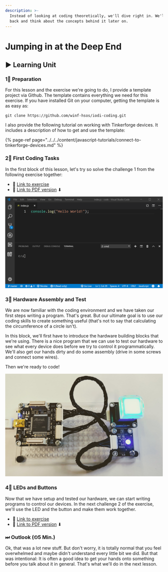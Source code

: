 ```yaml
---
description: >-
  Instead of looking at coding theoretically, we'll dive right in. We'll step
  back and think about the concepts behind it later on.
---
```


# Jumping in at the Deep End

## ▶ Learning Unit

### 1⃣ Preparation

For this lesson and the exercise we're going to do, I provide a template project via Github. The template contains everything we need for this exercise. If you have installed Git on your computer, getting the template is as easy as:

```text
git clone https://github.com/winf-hsos/iodi-coding.git
```

I also provide the following tutorial on working with Tinkerforge devices. It includes a description of how to get and use the template:

{% page-ref page="../../../content/javascript-tutorials/connect-to-tinkerforge-devices.md" %}

### 2⃣ First Coding Tasks

In the first block of this lesson, let's try so solve the challenge 1 from the following exercise together:

* 🔗 [Link to exercise](https://docs.google.com/document/d/17BBJRldzIrdq5jnDmUSDkimjx9JojQvF-uQrGkkoLv8/preview)
* 🔗 [Link to PDF version](https://docs.google.com/document/d/17BBJRldzIrdq5jnDmUSDkimjx9JojQvF-uQrGkkoLv8/export?format=pdf) ⬇ 

![&quot;Hello World&quot; in Node.js](../../../.gitbook/assets/image%20%289%29.png)

### 3⃣ Hardware Assembly and Test

We are now familiar with the coding environment and we have taken our first steps writing a program. That's great. But our ultimate goal is to use our coding skills to create something useful \(that's not to say that calculating the circumference of a circle isn't\).

In this block, we'll first have to introduce the hardware building blocks that we're using. There is a nice program that we can use to test our hardware to see what every device does before we try to control it programmatically. We'll also get our hands dirty and do some assembly \(drive in some screws and connect some wires\). 

Then we're ready to code!

![Our hardware setup wit an LED and a button.](../../../.gitbook/assets/buttons_led%20%281%29.jpg)

### 4⃣ LEDs and Buttons

Now that we have setup and tested our hardware, we can start writing programs to control our devices. In the next challenge 2 of the exercise, we'll use the LED and the button and make them work together.

* 🔗 [Link to exercise](https://docs.google.com/document/d/17BBJRldzIrdq5jnDmUSDkimjx9JojQvF-uQrGkkoLv8/preview)
* 🔗 [Link to PDF version](https://docs.google.com/document/d/17BBJRldzIrdq5jnDmUSDkimjx9JojQvF-uQrGkkoLv8/export?format=pdf) ⬇ 

### ⏭ Outlook \(⏲5 Min.\)

Ok, that was a lot new stuff. But don't worry, it is totally normal that you feel overwhelmed and maybe didn't understand every little bit we did. But that was intentional: It is often a good idea to get your hands onto something before you talk about it in general. That's what we'll do in the next lesson. 

##  <a id="homework"></a>



